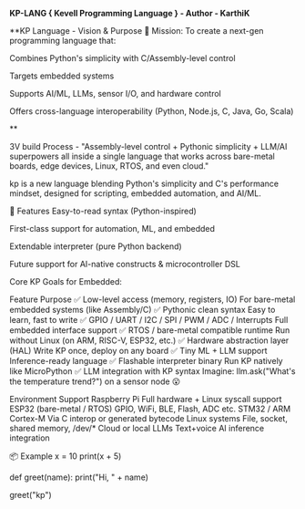 **KP-LANG { Kevell Programming Language } - Author - KarthiK**

**KP Language - Vision & Purpose
🚀 Mission:
To create a next-gen programming language that:

Combines Python's simplicity with C/Assembly-level control

Targets embedded systems

Supports AI/ML, LLMs, sensor I/O, and hardware control

Offers cross-language interoperability (Python, Node.js, C, Java, Go, Scala)

**

3V build Process -  "Assembly-level control + Pythonic simplicity + LLM/AI superpowers all inside a single language that works across bare-metal boards, edge devices, Linux, RTOS, and even cloud."

kp is a new language blending Python's simplicity and C's performance mindset, designed for scripting, embedded automation, and AI/ML.

🚀 Features
Easy-to-read syntax (Python-inspired)

First-class support for automation, ML, and embedded

Extendable interpreter (pure Python backend)

Future support for AI-native constructs & microcontroller DSL

Core KP Goals for Embedded:

Feature Purpose ✅ Low-level access (memory, registers, IO) For bare-metal embedded systems (like Assembly/C) ✅ Pythonic clean syntax Easy to learn, fast to write ✅ GPIO / UART / I2C / SPI / PWM / ADC / Interrupts Full embedded interface support ✅ RTOS / bare-metal compatible runtime Run without Linux (on ARM, RISC-V, ESP32, etc.) ✅ Hardware abstraction layer (HAL) Write KP once, deploy on any board ✅ Tiny ML + LLM support Inference-ready language ✅ Flashable interpreter binary Run KP natively like MicroPython ✅ LLM integration with KP syntax Imagine: llm.ask("What's the temperature trend?") on a sensor node 😮

Environment Support Raspberry Pi Full hardware + Linux syscall support ESP32 (bare-metal / RTOS) GPIO, WiFi, BLE, Flash, ADC etc. STM32 / ARM Cortex-M Via C interop or generated bytecode Linux systems File, socket, shared memory, /dev/* Cloud or local LLMs Text+voice AI inference integration

📦 Example
x = 10
print(x + 5)

def greet(name):
    print("Hi, " + name)

greet("kp")
